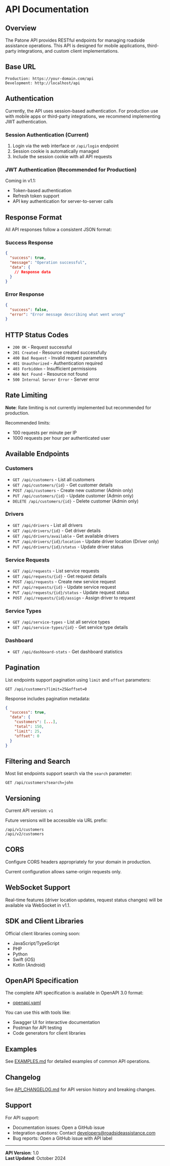 # API Documentation

## Overview

The Patone API provides RESTful endpoints for managing roadside assistance operations. This API is designed for mobile applications, third-party integrations, and custom client implementations.

## Base URL

```
Production: https://your-domain.com/api
Development: http://localhost/api
```

## Authentication

Currently, the API uses session-based authentication. For production use with mobile apps or third-party integrations, we recommend implementing JWT authentication.

### Session Authentication (Current)

1. Login via the web interface or `/api/login` endpoint
2. Session cookie is automatically managed
3. Include the session cookie with all API requests

### JWT Authentication (Recommended for Production)

Coming in v1.1:
- Token-based authentication
- Refresh token support
- API key authentication for server-to-server calls

## Response Format

All API responses follow a consistent JSON format:

### Success Response

```json
{
  "success": true,
  "message": "Operation successful",
  "data": {
    // Response data
  }
}
```

### Error Response

```json
{
  "success": false,
  "error": "Error message describing what went wrong"
}
```

## HTTP Status Codes

- `200 OK` - Request successful
- `201 Created` - Resource created successfully
- `400 Bad Request` - Invalid request parameters
- `401 Unauthorized` - Authentication required
- `403 Forbidden` - Insufficient permissions
- `404 Not Found` - Resource not found
- `500 Internal Server Error` - Server error

## Rate Limiting

**Note**: Rate limiting is not currently implemented but recommended for production.

Recommended limits:
- 100 requests per minute per IP
- 1000 requests per hour per authenticated user

## Available Endpoints

### Customers

- `GET /api/customers` - List all customers
- `GET /api/customers/{id}` - Get customer details
- `POST /api/customers` - Create new customer (Admin only)
- `PUT /api/customers/{id}` - Update customer (Admin only)
- `DELETE /api/customers/{id}` - Delete customer (Admin only)

### Drivers

- `GET /api/drivers` - List all drivers
- `GET /api/drivers/{id}` - Get driver details
- `GET /api/drivers/available` - Get available drivers
- `PUT /api/drivers/{id}/location` - Update driver location (Driver only)
- `PUT /api/drivers/{id}/status` - Update driver status

### Service Requests

- `GET /api/requests` - List service requests
- `GET /api/requests/{id}` - Get request details
- `POST /api/requests` - Create new service request
- `PUT /api/requests/{id}` - Update service request
- `PUT /api/requests/{id}/status` - Update request status
- `POST /api/requests/{id}/assign` - Assign driver to request

### Service Types

- `GET /api/service-types` - List all service types
- `GET /api/service-types/{id}` - Get service type details

### Dashboard

- `GET /api/dashboard-stats` - Get dashboard statistics

## Pagination

List endpoints support pagination using `limit` and `offset` parameters:

```
GET /api/customers?limit=25&offset=0
```

Response includes pagination metadata:

```json
{
  "success": true,
  "data": {
    "customers": [...],
    "total": 150,
    "limit": 25,
    "offset": 0
  }
}
```

## Filtering and Search

Most list endpoints support search via the `search` parameter:

```
GET /api/customers?search=john
```

## Versioning

Current API version: `v1`

Future versions will be accessible via URL prefix:
```
/api/v1/customers
/api/v2/customers
```

## CORS

Configure CORS headers appropriately for your domain in production.

Current configuration allows same-origin requests only.

## WebSocket Support

Real-time features (driver location updates, request status changes) will be available via WebSocket in v1.1.

## SDK and Client Libraries

Official client libraries coming soon:
- JavaScript/TypeScript
- PHP
- Python
- Swift (iOS)
- Kotlin (Android)

## OpenAPI Specification

The complete API specification is available in OpenAPI 3.0 format:
- [openapi.yaml](./openapi.yaml)

You can use this with tools like:
- Swagger UI for interactive documentation
- Postman for API testing
- Code generators for client libraries

## Examples

See [EXAMPLES.md](./EXAMPLES.md) for detailed examples of common API operations.

## Changelog

See [API_CHANGELOG.md](./API_CHANGELOG.md) for API version history and breaking changes.

## Support

For API support:
- Documentation issues: Open a GitHub issue
- Integration questions: Contact developers@roadsideassistance.com
- Bug reports: Open a GitHub issue with API label

---

**API Version**: 1.0  
**Last Updated**: October 2024
